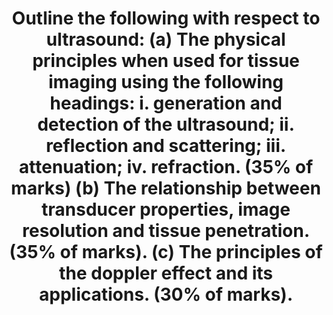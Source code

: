---
title: "Outline the following with respect to ultrasound: (a) The physical principles when used for tissue imaging using the following headings: i. generation and detection of the ultrasound; ii. reflection and scattering; iii. attenuation; iv. refraction. (35% of marks) (b) The relationship between transducer properties, image resolution and tissue penetration. (35% of marks). (c) The principles of the doppler effect and its applications. (30% of marks)."
entityType: SAQ
exam: PEX
college: CICM
year: 2024
sitting: B
question: 8
passRate: 75
EC_expectedDomains:
- "definition of the principle followed by a brief description or overview"
- "definition of the concepts of generation/detection/reflection/scattering/attenuation and refraction, and then used this to describe how the ultrasound image is produced or disrupted due to these factors"
- "link how the transducer and its frequency affects axial, linear, contrast, and temporal resolution"
- "relationship between frequency/wavelength, tissue penetration, and image resolution"
- "explanation of the doppler effect and how it is used in medical ultrasound, for example, measurement of blood flow and direction"
EC_extraCredit:
- "The Doppler equation was not required for full marks, though it did help some candidates explain the doppler effect"
---